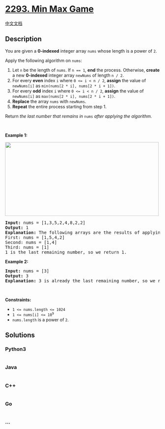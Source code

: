 # [2293. Min Max Game](https://leetcode.com/problems/min-max-game)

[中文文档](/solution/2200-2299/2293.Min%20Max%20Game/README.md)

## Description

<p>You are given a <strong>0-indexed</strong> integer array <code>nums</code> whose length is a power of <code>2</code>.</p>

<p>Apply the following algorithm on <code>nums</code>:</p>

<ol>
	<li>Let <code>n</code> be the length of <code>nums</code>. If <code>n == 1</code>, <strong>end</strong> the process. Otherwise, <strong>create</strong> a new <strong>0-indexed</strong> integer array <code>newNums</code> of length <code>n / 2</code>.</li>
	<li>For every <strong>even</strong> index <code>i</code> where <code>0 &lt;= i &lt; n / 2</code>, <strong>assign</strong> the value of <code>newNums[i]</code> as <code>min(nums[2 * i], nums[2 * i + 1])</code>.</li>
	<li>For every <strong>odd</strong> index <code>i</code> where <code>0 &lt;= i &lt; n / 2</code>, <strong>assign</strong> the value of <code>newNums[i]</code> as <code>max(nums[2 * i], nums[2 * i + 1])</code>.</li>
	<li><strong>Replace</strong> the array <code>nums</code> with <code>newNums</code>.</li>
	<li><strong>Repeat</strong> the entire process starting from step 1.</li>
</ol>

<p>Return <em>the last number that remains in </em><code>nums</code><em> after applying the algorithm.</em></p>

<p>&nbsp;</p>
<p><strong class="example">Example 1:</strong></p>
<img alt="" src="https://assets.leetcode.com/uploads/2022/04/13/example1drawio-1.png" style="width: 500px; height: 240px;" />
<pre>
<strong>Input:</strong> nums = [1,3,5,2,4,8,2,2]
<strong>Output:</strong> 1
<strong>Explanation:</strong> The following arrays are the results of applying the algorithm repeatedly.
First: nums = [1,5,4,2]
Second: nums = [1,4]
Third: nums = [1]
1 is the last remaining number, so we return 1.
</pre>

<p><strong class="example">Example 2:</strong></p>

<pre>
<strong>Input:</strong> nums = [3]
<strong>Output:</strong> 3
<strong>Explanation:</strong> 3 is already the last remaining number, so we return 3.
</pre>

<p>&nbsp;</p>
<p><strong>Constraints:</strong></p>

<ul>
	<li><code>1 &lt;= nums.length &lt;= 1024</code></li>
	<li><code>1 &lt;= nums[i] &lt;= 10<sup>9</sup></code></li>
	<li><code>nums.length</code> is a power of <code>2</code>.</li>
</ul>


## Solutions

<!-- tabs:start -->

### **Python3**

```python

```

### **Java**

```java

```

### **C++**

```cpp

```

### **Go**

```go

```

### **...**

```

```

<!-- tabs:end -->